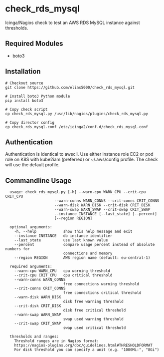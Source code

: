 # check_rds_mysql
Icinga/Nagios check to test an AWS RDS MySQL instance against thresholds.


## Required Modules
* boto3


## Installation
    # Checkout source
    git clone https://github.com/elias5000/check_rds_mysql.git
    
    # Install boto3 Python module
    pip install boto3

    # Copy check script
    cp check_rds_mysql.py /usr/lib/nagios/plugins/check_rds_mysql.py
    
    # Copy director config
    cp check_rds_mysql.conf /etc/icinga2/conf.d/check_rds_mysql.conf
    

## Authentication
Authentication is identical to awscli. Use either instance role EC2 or pod role on K8S
with kube2iam (preferred) or ~/.aws/config profile. The check will use the default profile.


## Commandline Usage
      usage: check_rds_mysql.py [-h] --warn-cpu WARN_CPU --crit-cpu CRIT_CPU
                          --warn-conns WARN_CONNS --crit-conns CRIT_CONNS
                          --warn-disk WARN_DISK --crit-disk CRIT_DISK
                          --warn-swap WARN_SWAP --crit-swap CRIT_SWAP
                          --instance INSTANCE [--last_state] [--percent]
                          [--region REGION]

      optional arguments:
        -h, --help            show this help message and exit
        --instance INSTANCE   db instance identifier
        --last_state          use last known value
        --percent             compare usage percent instead of absolute numbers for
                              connections and memory
        --region REGION       AWS region name (default: eu-central-1)

      required arguments:
        --warn-cpu WARN_CPU   cpu warning threshold
        --crit-cpu CRIT_CPU   cpu critical threshold
        --warn-conns WARN_CONNS
                              free connections warning threshold
        --crit-conns CRIT_CONNS
                              free connections critical threshold
        --warn-disk WARN_DISK
                              disk free warning threshold
        --crit-disk CRIT_DISK
                              disk free critical threshold
        --warn-swap WARN_SWAP
                              swap used warning threshold
        --crit-swap CRIT_SWAP
                              swap used critical threshold

      thresholds and ranges:
        Threshold ranges are in Nagios format:
        https://nagios-plugins.org/doc/guidelines.html#THRESHOLDFORMAT
        For disk threshold you can specify a unit (e.g. "1000Mi:", "8Gi")
        